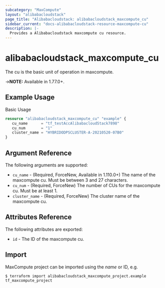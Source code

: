 ```yaml
---
subcategory: "MaxCompute"
layout: "alibabacloudstack"
page_title: "Alibabacloudstack: alibabacloudstack_maxcompute_cu"
sidebar_current: "docs-alibabacloudstack-resource-maxcompute-cu"
description: |-
  Provides a Alibabacloudstack maxcompute cu resource.
---
```


# alibabacloudstack_maxcompute_cu

The cu is the basic unit of operation in maxcompute. 

->**NOTE:** Available in 1.77.0+.

## Example Usage

Basic Usage

```terraform
resource "alibabacloudstack_maxcompute_cu" "example" {
   cu_name      = "tf_testAccAlibabacloudStack7898"
   cu_num       = "1"
   cluster_name = "HYBRIDODPSCLUSTER-A-20210520-07B0"
}
```
## Argument Reference

The following arguments are supported:
* `cu_name` - (Required, ForceNew, Available in 1.110.0+) The name of the maxcompute cu. Must be between 3 and 27 characters. <!--  AI CREATE  -->
* `cu_num` - (Required, ForceNew) The number of CUs for the maxcompute cu. Must be at least 1. 
* `cluster_name` - (Required, ForceNew) The cluster name of the maxcompute cu.

## Attributes Reference

The following attributes are exported:
* `id` - The ID of the maxcompute cu. <!--  AI CREATE  -->

## Import

MaxCompute project can be imported using the *name* or ID, e.g.

```
$ terraform import alibabacloudstack_maxcompute_project.example tf_maxcompute_project
```